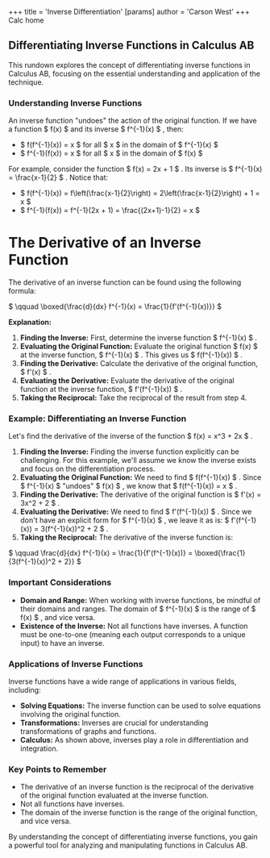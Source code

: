 +++
 title = 'Inverse Differentiation'
[params]
	author = 'Carson West'
+++
Calc home
## Differentiating Inverse Functions in Calculus AB

This rundown explores the concept of differentiating inverse functions in Calculus AB, focusing on the essential understanding and application of the technique. 

###  Understanding Inverse Functions 

An inverse function "undoes" the action of the original function.  If we have a function  $ f(x) $  and its inverse  $ f^{-1}(x) $ , then:

*  $ f(f^{-1}(x)) = x $  for all  $ x $  in the domain of  $ f^{-1}(x) $ 
*  $ f^{-1}(f(x)) = x $  for all  $ x $  in the domain of  $ f(x) $ 

For example, consider the function  $ f(x) = 2x + 1 $ . Its inverse is  $ f^{-1}(x) = \frac{x-1}{2} $ .  Notice that:

*  $ f(f^{-1}(x)) = f\left(\frac{x-1}{2}\right) = 2\left(\frac{x-1}{2}\right) + 1 = x $ 
*  $ f^{-1}(f(x)) = f^{-1}(2x + 1) = \frac{(2x+1)-1}{2} = x $ 

# The Derivative of an Inverse Function

The derivative of an inverse function can be found using the following formula:

 $ \qquad \boxed{\frac{d}{dx} f^{-1}(x) = \frac{1}{f'(f^{-1}(x))}} $ 

**Explanation:**

1. **Finding the Inverse:**  First, determine the inverse function  $ f^{-1}(x) $ .
2. **Evaluating the Original Function:**  Evaluate the original function  $ f(x) $  at the inverse function,  $ f^{-1}(x) $ . This gives us  $ f(f^{-1}(x)) $ .
3. **Finding the Derivative:**  Calculate the derivative of the original function,  $ f'(x) $ .
4. **Evaluating the Derivative:**  Evaluate the derivative of the original function at the inverse function,  $ f'(f^{-1}(x)) $ .
5. **Taking the Reciprocal:**  Take the reciprocal of the result from step 4.

### Example: Differentiating an Inverse Function

Let's find the derivative of the inverse of the function  $ f(x) = x^3 + 2x $ .

1. **Finding the Inverse:**  Finding the inverse function explicitly can be challenging. For this example, we'll assume we know the inverse exists and focus on the differentiation process. 
2. **Evaluating the Original Function:**  We need to find  $ f(f^{-1}(x)) $ . Since  $ f^{-1}(x) $  "undoes"  $ f(x) $ , we know that  $ f(f^{-1}(x)) = x $ .
3. **Finding the Derivative:**  The derivative of the original function is  $ f'(x) = 3x^2 + 2 $ .
4. **Evaluating the Derivative:**  We need to find  $ f'(f^{-1}(x)) $ . Since we don't have an explicit form for  $ f^{-1}(x) $ , we leave it as is:  $ f'(f^{-1}(x)) = 3(f^{-1}(x))^2 + 2 $ .
5. **Taking the Reciprocal:**  The derivative of the inverse function is:

 $ \qquad \frac{d}{dx} f^{-1}(x) = \frac{1}{f'(f^{-1}(x))} = \boxed{\frac{1}{3(f^{-1}(x))^2 + 2}} $ 

### Important Considerations

* **Domain and Range:** When working with inverse functions, be mindful of their domains and ranges. The domain of  $ f^{-1}(x) $  is the range of  $ f(x) $ , and vice versa.
* **Existence of the Inverse:** Not all functions have inverses. A function must be one-to-one (meaning each output corresponds to a unique input) to have an inverse.

### Applications of Inverse Functions

Inverse functions have a wide range of applications in various fields, including:

* **Solving Equations:**  The inverse function can be used to solve equations involving the original function.
* **Transformations:**  Inverses are crucial for understanding transformations of graphs and functions.
* **Calculus:**  As shown above, inverses play a role in differentiation and integration.

### Key Points to Remember

* The derivative of an inverse function is the reciprocal of the derivative of the original function evaluated at the inverse function.
* Not all functions have inverses.
* The domain of the inverse function is the range of the original function, and vice versa.

By understanding the concept of differentiating inverse functions, you gain a powerful tool for analyzing and manipulating functions in Calculus AB. 
